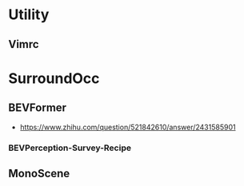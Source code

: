 
# Utility
## Vimrc

# SurroundOcc

## BEVFormer
* https://www.zhihu.com/question/521842610/answer/2431585901

### BEVPerception-Survey-Recipe

## MonoScene


